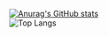 [![Anurag's GitHub stats](https://github-readme-stats.vercel.app/api?username=kjh9852)](https://github.com/kjh9852/github-readme-stats)
<br/>
![Top Langs](https://github-readme-stats.vercel.app/api/top-langs/?username=kjh9852&layout=compact)

<!--
**kjh9852/kjh9852** is a ✨ _special_ ✨ repository because its `README.md` (this file) appears on your GitHub profile.

Here are some ideas to get you started:

- 🔭 I’m currently working on ...
- 🌱 I’m currently learning ...
- 👯 I’m looking to collaborate on ...
- 🤔 I’m looking for help with ...
- 💬 Ask me about ...
- 📫 How to reach me: ...
- 😄 Pronouns: ...
- ⚡ Fun fact: ...
-->

